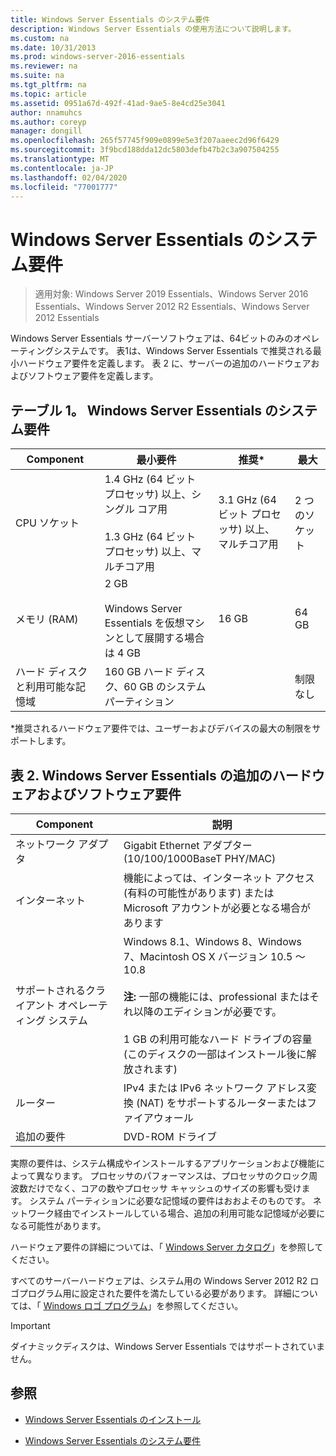 ```yaml
---
title: Windows Server Essentials のシステム要件
description: Windows Server Essentials の使用方法について説明します。
ms.custom: na
ms.date: 10/31/2013
ms.prod: windows-server-2016-essentials
ms.reviewer: na
ms.suite: na
ms.tgt_pltfrm: na
ms.topic: article
ms.assetid: 0951a67d-492f-41ad-9ae5-8e4cd25e3041
author: nnamuhcs
ms.author: coreyp
manager: dongill
ms.openlocfilehash: 265f57745f909e0899e5e3f207aaeec2d96f6429
ms.sourcegitcommit: 3f9bcd188dda12dc5803defb47b2c3a907504255
ms.translationtype: MT
ms.contentlocale: ja-JP
ms.lasthandoff: 02/04/2020
ms.locfileid: "77001777"
---
```

# <a name="system-requirements-for-windows-server-essentials"></a>Windows Server Essentials のシステム要件

>適用対象: Windows Server 2019 Essentials、Windows Server 2016 Essentials、Windows Server 2012 R2 Essentials、Windows Server 2012 Essentials 
  
  Windows Server Essentials サーバーソフトウェアは、64ビットのみのオペレーティングシステムです。 表1は、Windows Server Essentials で推奨される最小ハードウェア要件を定義します。 表 2 に、サーバーの追加のハードウェアおよびソフトウェア要件を定義します。  
    
  
## <a name="table-1-system-requirements-for-windows-server-essentials"></a>テーブル 1。 Windows Server Essentials のシステム要件  
  
|Component|最小要件|推奨*|最大|  
|---------------|-------------|-------------------|-------------|  
|CPU ソケット|1.4 GHz (64 ビット プロセッサ) 以上、シングル コア用<br /><br /> 1.3 GHz (64 ビット プロセッサ) 以上、マルチコア用|3.1 GHz (64 ビット プロセッサ) 以上、マルチコア用|2 つのソケット|  
|メモリ (RAM)|2 GB<br /><br /> Windows Server Essentials を仮想マシンとして展開する場合は 4 GB|16 GB|64 GB|  
|ハード ディスクと利用可能な記憶域|160 GB ハード ディスク、60 GB のシステム パーティション||制限なし|  
  
 *推奨されるハードウェア要件では、ユーザーおよびデバイスの最大の制限をサポートします。  
  
## <a name="table-2-additional-hardware-and-software-requirements-for-windows-server-essentials"></a>表 2. Windows Server Essentials の追加のハードウェアおよびソフトウェア要件  
  
|Component|説明|  
|---------------|-----------------|  
|ネットワーク アダプタ|Gigabit Ethernet アダプター (10/100/1000BaseT PHY/MAC)|  
|インターネット|機能によっては、インターネット アクセス (有料の可能性があります) または Microsoft アカウントが必要となる場合があります|  
|サポートされるクライアント オペレーティング システム|Windows 8.1、Windows 8、Windows 7、Macintosh OS X バージョン 10.5 ～ 10.8<br /><br /> **注:** 一部の機能には、professional またはそれ以降のエディションが必要です。<br /><br /> 1 GB の利用可能なハード ドライブの容量 (このディスクの一部はインストール後に解放されます)|  
|ルーター|IPv4 または IPv6 ネットワーク アドレス変換 (NAT) をサポートするルーターまたはファイアウォール|  
|追加の要件|DVD-ROM ドライブ|  
  
 実際の要件は、システム構成やインストールするアプリケーションおよび機能によって異なります。 プロセッサのパフォーマンスは、プロセッサのクロック周波数だけでなく、コアの数やプロセッサ キャッシュのサイズの影響も受けます。 システム パーティションに必要な記憶域の要件はおおよそのものです。 ネットワーク経由でインストールしている場合、追加の利用可能な記憶域が必要になる可能性があります。  
  
 ハードウェア要件の詳細については、「 [Windows Server カタログ](https://www.windowsservercatalog.com/)」を参照してください。  
  
 すべてのサーバーハードウェアは、システム用の Windows Server 2012 R2 ロゴプログラム用に設定された要件を満たしている必要があります。 詳細については、「 [Windows ロゴ プログラム](https://msdn.microsoft.com/windows/hardware/gg487403.aspx)」を参照してください。  

> [!IMPORTANT]
> ダイナミックディスクは、Windows Server Essentials ではサポートされていません。

## <a name="see-also"></a>参照  
 
-   [Windows Server Essentials のインストール](../install/Install-Windows-Server-Essentials.md)  
  
-   [Windows Server Essentials のシステム要件](system-requirements.md)



